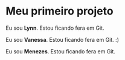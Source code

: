# Meu primeiro projeto

Eu sou **Lynn**. Estou ficando fera em Git.


Eu sou **Vanessa**. Estou ficando fera em Git. :)


Eu sou **Menezes**. Estou ficando fera em Git.
